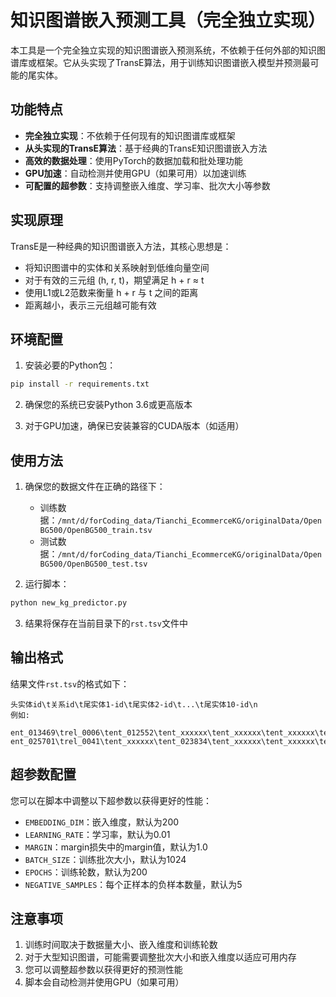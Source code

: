 # 知识图谱嵌入预测工具（完全独立实现）

本工具是一个完全独立实现的知识图谱嵌入预测系统，不依赖于任何外部的知识图谱库或框架。它从头实现了TransE算法，用于训练知识图谱嵌入模型并预测最可能的尾实体。

## 功能特点

- **完全独立实现**：不依赖于任何现有的知识图谱库或框架
- **从头实现的TransE算法**：基于经典的TransE知识图谱嵌入方法
- **高效的数据处理**：使用PyTorch的数据加载和批处理功能
- **GPU加速**：自动检测并使用GPU（如果可用）以加速训练
- **可配置的超参数**：支持调整嵌入维度、学习率、批次大小等参数

## 实现原理

TransE是一种经典的知识图谱嵌入方法，其核心思想是：
- 将知识图谱中的实体和关系映射到低维向量空间
- 对于有效的三元组 (h, r, t)，期望满足 h + r ≈ t
- 使用L1或L2范数来衡量 h + r 与 t 之间的距离
- 距离越小，表示三元组越可能有效

## 环境配置

1. 安装必要的Python包：

```bash
pip install -r requirements.txt
```

2. 确保您的系统已安装Python 3.6或更高版本

3. 对于GPU加速，确保已安装兼容的CUDA版本（如适用）

## 使用方法

1. 确保您的数据文件在正确的路径下：
   - 训练数据：`/mnt/d/forCoding_data/Tianchi_EcommerceKG/originalData/OpenBG500/OpenBG500_train.tsv`
   - 测试数据：`/mnt/d/forCoding_data/Tianchi_EcommerceKG/originalData/OpenBG500/OpenBG500_test.tsv`

2. 运行脚本：

```bash
python new_kg_predictor.py
```

3. 结果将保存在当前目录下的`rst.tsv`文件中

## 输出格式

结果文件`rst.tsv`的格式如下：

```
头实体id\t关系id\t尾实体1-id\t尾实体2-id\t...\t尾实体10-id\n
例如:

ent_013469\trel_0006\tent_012552\tent_xxxxxx\tent_xxxxxx\tent_xxxxxx\tent_xxxxxx\tent_xxxxxx\tent_xxxxxx\tent_xxxxxx\tent_xxxxxx\tent_xxxxxx
ent_025701\trel_0041\tent_xxxxxx\tent_023834\tent_xxxxxx\tent_xxxxxx\tent_xxxxxx\tent_xxxxxx\tent_xxxxxx\tent_xxxxxx\tent_xxxxxx\tent_xxxxxx
```

## 超参数配置

您可以在脚本中调整以下超参数以获得更好的性能：

- `EMBEDDING_DIM`：嵌入维度，默认为200
- `LEARNING_RATE`：学习率，默认为0.01
- `MARGIN`：margin损失中的margin值，默认为1.0
- `BATCH_SIZE`：训练批次大小，默认为1024
- `EPOCHS`：训练轮数，默认为200
- `NEGATIVE_SAMPLES`：每个正样本的负样本数量，默认为5

## 注意事项

1. 训练时间取决于数据量大小、嵌入维度和训练轮数
2. 对于大型知识图谱，可能需要调整批次大小和嵌入维度以适应可用内存
3. 您可以调整超参数以获得更好的预测性能
4. 脚本会自动检测并使用GPU（如果可用）